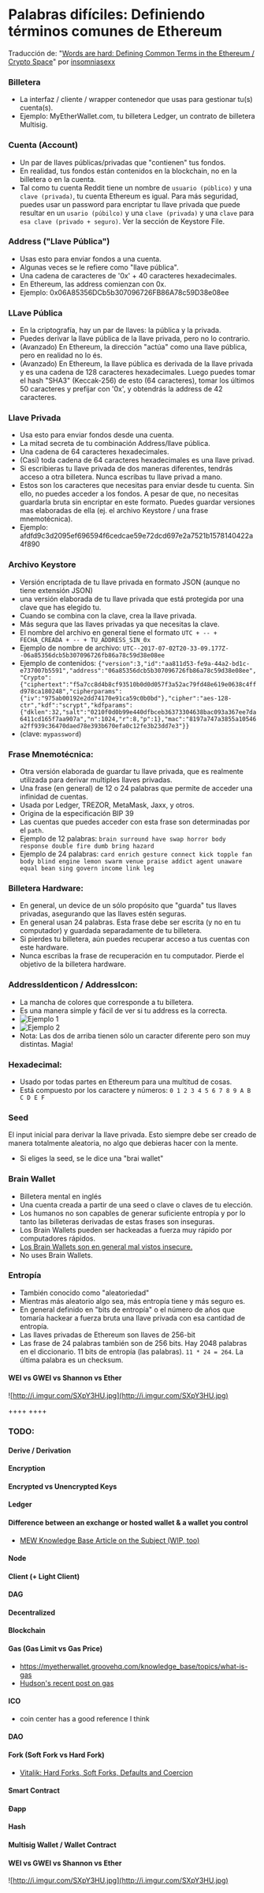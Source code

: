 # Palabras difíciles: Definiendo términos comunes de Ethereum


Traducción de: "[Words are hard: Defining Common Terms in the Ethereum / Crypto Space](https://www.reddit.com/r/ethereum/comments/6kvp87/words_are_hard_defining_common_terms_in_the/)"
por [insomniasexx](reddit.com/u/insomniasexx)

### Billetera

* La interfaz / cliente / wrapper contenedor que usas para gestionar tu(s) cuenta(s).
* Ejemplo: MyEtherWallet.com, tu billetera Ledger, un contrato de billetera Multisig.

### Cuenta (Account)

* Un par de llaves públicas/privadas que "contienen" tus fondos.
* En realidad, tus fondos están contenidos en la blockchain, no en la billetera o en la cuenta.
* Tal como tu cuenta Reddit tiene un nombre de `usuario (público)` y una `clave (privada)`, tu cuenta Ethereum es igual. Para más seguridad, puedes usar un password para encriptar tu llave privada que puede resultar en un `usario (púbilco)` y una `clave (privada)` y una `clave` para `esa clave (privado + seguro)`. Ver la sección de Keystore File.

### Address ("Llave Pública")

* Usas esto para enviar fondos a una cuenta.
* Algunas veces se le refiere como "llave pública".
* Una cadena de caracteres de '0x' + 40 caracteres hexadecimales.
* En Ethereum, las address comienzan con 0x.
* Ejemplo: 0x06A85356DCb5b307096726FB86A78c59D38e08ee

### LLave Pública

* En la criptografía, hay un par de llaves: la pública y la privada.
* Puedes derivar la llave pública de la llave privada, pero no lo contrario.
* (Avanzado) En Ethereum, la dirección "actúa" como una llave pública, pero en realidad no lo és.
* (Avanzado) En Ethereum, la llave pública es derivada de la llave privada y es una cadena de 128 caracteres hexadecimales. Luego puedes tomar el hash "SHA3" (Keccak-256) de esto (64 caracteres), tomar los últimos 50 caracteres y prefijar con '0x', y obtendrás la address de 42 caracteres.

### Llave Privada

* Usa esto para enviar fondos desde una cuenta.
* La mitad secreta de tu combinación Address/llave pública.
* Una cadena de 64 caracteres hexadecimales.
* (Casi) toda cadena de 64 caracteres hexadecimales es una llave privad.
* Si escribieras tu llave privada de dos maneras diferentes, tendrás acceso a otra billetera. Nunca escribas tu llave privad a mano.
* Estos son los caracteres que necesitas para enviar desde tu cuenta. Sin ello, no puedes acceder a los fondos. A pesar de que, no necesitas guardarla bruta sin encriptar en este formato. Puedes guardar versiones mas elaboradas de ella (ej. el archivo Keystore / una frase mnemotécnica).
* Ejemplo: afdfd9c3d2095ef696594f6cedcae59e72dcd697e2a7521b1578140422a4f890

### Archivo Keystore
* Versión encriptada de tu llave privada en formato JSON (aunque no tiene extensión JSON)
* una versión elaborada de tu llave privada que está protegida por una clave que has elegido tu.
* Cuando se combina con la clave, crea la llave privada.
* Más segura que las llaves privadas ya que necesitas la clave.
* El nombre del archivo en general tiene el formato `UTC + -- + FECHA_CREADA + -- + TU_ADDRESS_SIN_0x`
* Ejemplo de nombre de archivo: `UTC--2017-07-02T20-33-09.177Z--06a85356dcb5b307096726fb86a78c59d38e08ee`
* Ejemplo de contenidos: `{"version":3,"id":"aa811d53-fe9a-44a2-bd1c-e737007b5591","address":"06a85356dcb5b307096726fb86a78c59d38e08ee","Crypto":{"ciphertext":"f5a7cc8d4b8cf93510b0d0d057f3a52ac79fd48e619e0638c4ffd978ca180248","cipherparams":{"iv":"975ab00192e2dd74170e91ca59c0b0bd"},"cipher":"aes-128-ctr","kdf":"scrypt","kdfparams":{"dklen":32,"salt":"0210f0d0b99e440dfbceb36373304638bac093a367ee7da6411cd165f7aa907a","n":1024,"r":8,"p":1},"mac":"8197a747a3855a10546a2ff939c36470daed78e393b670efa0c12fe3b23dd7e3"}}`
* (clave: `mypassword`)

### Frase Mnemotécnica:
* Otra versión elaborada de guardar tu llave privada, que es realmente utilizada para derivar multiples llaves privadas.
* Una frase (en general) de 12 o 24 palabras que permite de acceder una infinidad de cuentas.
* Usada por Ledger, TREZOR, MetaMask, Jaxx, y otros.
* Origina de la especificación BIP 39
* Las cuentas que puedes acceder con esta frase son determinadas por el `path`.
* Ejemplo de 12 palabras: `brain surround have swap horror body response double fire dumb bring hazard`
* Ejemplo de 24 palabras: `card enrich gesture connect kick topple fan body blind engine lemon swarm venue praise addict agent unaware equal bean sing govern income link leg`

### Billetera Hardware:

* En general, un device de un sólo propósito que "guarda" tus llaves privadas, asegurando que las llaves estén seguras.
* En general usan 24 palabras. Esta frase debe ser escrita (y no en tu computador) y guardada separadamente de tu billetera.
* Si pierdes tu billetera, aún puedes recuperar acceso a tus cuentas con este hardware.
* Nunca escribas la frase de recuperación en tu computador. Pierde el objetivo de la billetera hardware.

### AddressIdenticon / AddressIcon:

* La mancha de colores que corresponde a tu billetera.
* Es una manera simple y fácil de ver si tu address es la correcta.
* ![Ejemplo 1](http://i.imgur.com/lHUrIiZ.jpg)
* ![Ejemplo 2](http://i.imgur.com/FvyLewS.jpg)
* Nota: Las dos de arriba tienen sólo un caracter diferente pero son muy distintas. Magia!

### Hexadecimal:

* Usado por todas partes en Ethereum para una multitud de cosas.
* Está compuesto por los caractere y números: `0 1 2 3 4 5 6 7 8 9 A B C D E F`

### Seed

El input inicial para derivar la llave privada. Esto siempre debe ser creado de manera totalmente aleatoria, no algo que debieras hacer con la mente.
* Si eliges la seed, se le dice una "brai wallet"

### Brain Wallet

* Billetera mental en inglés
* Una cuenta creada a partir de una seed o clave o claves de tu elección.
* Los humanos no son capables de generar suficiente entropía y por lo tanto las billeteras derivadas de estas frases son inseguras.
* Los Brain Wallets pueden ser hackeadas a fuerza muy rápido por computadores rápidos.
* [Los Brain Wallets son en general mal vistos insecure.](https://www.reddit.com/r/ethereum/comments/45y8m7/brain_wallets_are_now_generally_shunned_by/)
* No uses Brain Wallets.

### Entropía

* También conocido como "aleatoriedad"
* Mientras más aleatorio algo sea, más entropía tiene y más seguro es.
* En general definido en "bits de entropía" o el número de años que tomaría hackear a fuerza bruta una llave privada con esa cantidad de entropía.
* Las llaves privadas de Ethereum son llaves de 256-bit
* Las frase de 24 palabras también son de 256 bits. Hay 2048 palabras en el diccionario. 11 bits de entropía (las palabras). `11 * 24 = 264`. La última palabra es un checksum.

#### WEI vs GWEI vs Shannon vs Ether
![http://i.imgur.com/SXpY3HU.jpg](http://i.imgur.com/SXpY3HU.jpg)

++++
++++

### TODO:

#### Derive / Derivation

#### Encryption

#### Encrypted vs Unencrypted Keys

#### Ledger

#### Difference between an exchange or hosted wallet & a wallet you control

* [MEW Knowledge Base Article on the Subject (WIP, too)](http://myetherwallet.groovehq.com/knowledge_base/topics/what-is-the-difference-between-an-exchange-eg-coinbase-kraken-gemini-poloniex-bittrex-and-myetherwallet)

#### Node
#### Client (+ Light Client)
#### DAG
#### Decentralized
#### Blockchain
#### Gas (Gas Limit vs Gas Price)
* https://myetherwallet.groovehq.com/knowledge_base/topics/what-is-gas
* [Hudson's recent post on gas](http://hudsonjameson.com/2017-06-27-accounts-transactions-gas-ethereum/)

#### ICO
* coin center has a good reference I think

#### DAO
#### Fork (Soft Fork vs Hard Fork)
* [Vitalik: Hard Forks, Soft Forks, Defaults and Coercion](http://vitalik.ca/general/2017/03/14/forks_and_markets.html)

#### Smart Contract
#### Ðapp
#### Hash
#### Multisig Wallet / Wallet Contract
#### WEI vs GWEI vs Shannon vs Ether
![http://i.imgur.com/SXpY3HU.jpg](http://i.imgur.com/SXpY3HU.jpg)
